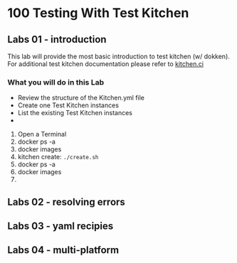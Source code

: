 # 100 Testing With Test Kitchen

## Labs 01 - introduction
This lab will provide the most basic introduction to test kitchen (w/ dokken). For additional test kitchen documentation please refer to [kitchen.ci](https://kitchen.ci/docs/)


### What you will do in this Lab
- Review the structure of the Kitchen.yml file
- Create one Test Kitchen instances
- List the existing Test Kitchen instances
- 

1. Open a Terminal
1. docker ps -a
1. docker images
1. kitchen create:
```./create.sh```
1. docker ps -a
1. docker images
1. 

## Labs 02 - resolving errors



## Labs 03 - yaml recipies



## Labs 04 - multi-platform


